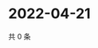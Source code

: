 # 2022-04-21

共 0 条

<!-- BEGIN WEIBO -->
<!-- 最后更新时间 Thu Apr 21 2022 05:13:32 GMT+0800 (China Standard Time) -->

<!-- END WEIBO -->
